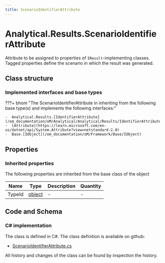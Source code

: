 ```yaml
---
title: ScenarioIdentifierAttribute
---
```


# Analytical.Results.ScenarioIdentifierAttribute

Attribute to be assigned to properties of `IResult`-implementing classes. Tagged properties define the scenario in which the result was generated.

## Class structure

### Implemented interfaces and base types

???+ bhom "The ScenarioIdentifierAttribute in inheriting from the following base type(s) and implements the following interfaces:"

    -  Analytical.Results.[IdentifierAttribute](/om_documentation/oM/Analytical/Analytical/Results/IdentifierAttribute)
    -  [Attribute](https://learn.microsoft.com/en-us/dotnet/api/System.Attribute?view=netstandard-2.0)
    -  Base.[IObject](/om_documentation/oM/Framework/Base/IObject)


## Properties

### Inherited properties
The following properties are inherited from the base class of the object

| Name             | Type             | Description      | Quantity         |
|------------------|------------------|------------------|------------------|
| TypeId | [object](https://learn.microsoft.com/en-us/dotnet/api/System.Object?view=netstandard-2.0) | - | - |


## Code and Schema

### C# implementation

The class is defined in C#. The class definition is available on github:

- [ScenarioIdentifierAttribute.cs](https://github.com/BHoM/BHoM/blob/develop/Analytical_oM/Results/Attributes/ScenarioIdentifierAttribute.cs)

All history and changes of the class can be found by inspection the history.
